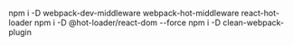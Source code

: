 npm i -D webpack-dev-middleware webpack-hot-middleware react-hot-loader
npm i -D @hot-loader/react-dom --force
npm i -D clean-webpack-plugin